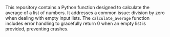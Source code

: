This repository contains a Python function designed to calculate the average of a list of numbers.  It addresses a common issue: division by zero when dealing with empty input lists. The `calculate_average` function includes error handling to gracefully return 0 when an empty list is provided, preventing crashes.